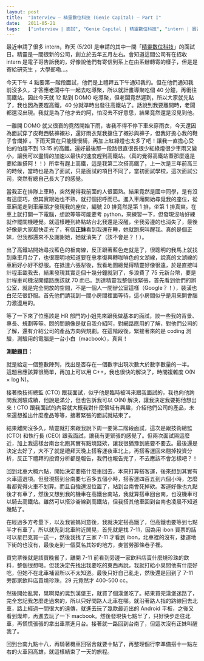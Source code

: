 ```yaml
---
layout: post
title:  "Interview – 精靈數位科技 (Genie Capital) – Part I"
date:   2011-05-21
tags:   ["interview | 面試", "Genie Capital | 精靈數位科技", "intern | 實習"]
---
```


最近申請了很多 intern，昨天 (5/20) 是申請的其中一間「[精靈數位科技](http://geniecapital.com/)」的面試日。精靈是一間很新的公司，創立於去年五月左右。會知道這間公司有在招收 intern 是電子哥告訴我的，好像說他們有寄信到系上在由系辦轉寄的樣子，但是是寄給研究生  ，大學部嘞…。

今天下午 4 點要第一階段面試，他們是上禮拜五下午通知我的。但在他們通知我前沒多久，才答應老闆中午一起去吃導聚，所以就計畫導聚吃個 40 分鐘，再衝往高鐵站。因此今天就 12 點到 DOMO 吃導聚，但老闆竟然遲到，所以大家就先點了，我也因為要趕高鐵，40 分就準時出發往高鐵站了。話說到我要離開時，老闆都還沒出現。我就是為了他才去的阿，怕沒去不好意思，結果竟然還是沒見到他。

一離開 DOMO 就又很衰的竟然開始下雨，害我不得不停下車來穿雨衣，今天還因為面試穿了皮鞋西裝褲襯衫，還好雨衣幫我擋住了襯衫與褲子，但我好擔心我的鞋子會爛掉 。下雨天實在只能慢慢騎，再加上紅綠燈也太多了吧！讓我一直擔心受怕的怕趕不到 13:15 的高鐵。還好最後那一段路很直很長很少紅綠燈很少車雨又變小，讓我可以盡情的加速以最快的速度趕到高鐵站。（真的覺得高鐵站蓋那麼遠是要給誰搭阿！！）所幸有趕上高鐵，這是我第二次搭高鐵了，上一次是三年前高三的時候，當時也是為了面試，只是面試的項目不同了，當初面試學校，這次面試公司，突然有總自己長大了的感覺。

當我正在排隊上車時，突然覺得我前面的人很面熟。結果竟然是國中同學，是有沒有這麼巧，但其實跟她也不熟，就打個招呼而已。進入車廂開始尋覓我的座位，從車廂尾走到車廂頭才發現我的座位，編號 20 排竟然是第 1 排，坐第 1 排真爽。在車上就打開一下電腦，想說等等可能要考 python，來練習一下，但發現沒啥好練就作罷關機睡覺。就這樣睡到終點站台北我還是沒醒，坐我旁邊的也消失了，最後好像是大家都快走光了，有個**正妹**看到我還在睡，她就跑來叫醒我。真的是個正妹，但我都還來不及謝謝她，她就消失了（該不會是？！）。

出了高鐵站開始尋找藍色的板南線，反正跟著藍色走就是了，很聰明的我馬上就找到乘車月台了，也很聰明地知道要在忠孝復興轉咖啡色的文湖線，說真的文湖線的車廂好小好不舒服。在抵達六張犁後，我看地圖總覺得精靈好像很遠，於是直接叫計程車載我去，結果發現其實走個十幾分鐘就到了，多浪費了 75 元新台幣，要是計程車司機沒開錯路應該就 70 而已。到達精靈我整個很緊張，首先看到他們的辦公室，就是完全開放的空間，不是一個人一間辦公室這樣（Google？！），裝潢也白茫茫很舒服。首先他們請我到一間小房間裡面等待，這小房間似乎是用來開會腦力激盪用的。

等了一下來了位應該是 HR 部門的小姐先來跟我做基本的面試，談一些我的背景、專長、規劃等等。問的問題像是就自我介紹阿，對網路應用的了解，對他們公司的了解，還有介紹公司的產品方向與規劃。在這階段後，緊接著來的是 coding 測驗，測驗用的電腦是一台小白（macbook），真爽！

**測驗題目：**

就是給定一個整數陣列，找出是否存在一個數字出現次數大於數字數量的一半。 這題目應該算很簡單，再加上可以用 C++，我也很快的解決了，時間複雜度 O(N × log N)。

接著換技術總監 (CTO) 跟我面試，似乎他是臨時被叫來跟我面試的，我也向他詢問我測驗成績，他說是滿分，但也告訴我可以 O(N) 解決，讓我決定我要把他想出來！CTO 跟我面試的內容就大概我對什麼領域有興趣，介紹他們公司的產品，未來還想推出什麼產品等等，接著緊張的面試就結束了。

結果離開沒多久，精靈就打來跟我說下周一要第二階段面試，這次是跟技術總監 (CTO) 和執行長 (CEO) 跟我面試，讓我有更緊張的感覺了。但兩次面試隔這麼近，加上我這樣台南台北跑其實有點燒錢欸，讓我很猶豫到底要不要去。最後還是決定去好了，大不了就是禮拜天晚上搭客運夜車北上，再搭客運回來翹掉投資分析，反正下禮拜的投資分析都是報告，我們也報告完了，不去應該不會怎樣吧？！

回到北車大概六點，開始決定要搭什麼車回去，本來打算搭客運，後來想到其實有火車這選項。但發現搭到台南要七百多五個小時，搭客運四百五到六個小時，怎麼看都覺得火車不划算。而且自強還沒位置了，站到台南會死掉欸。客運好像也九點後才有車了，然後又想到我的機車在高鐵台南站，我就算搭車回台南，也沒機車可以騎去高鐵站。雖然可以搭沙崙線到高鐵站，但我搭其他車回到台南也凌晨不知道幾點了。

在經過多方考量下，以及我爸媽同意後，我就決定搭高鐵了，但高鐵也要等到七點半才有車了。所以就先到北車附近閒晃，首先就是找 7-11，因為用 ibon 買票的話可以星巴克買一送一，然後我找了三家 7-11 才看到 ibon，北車裡的沒有，捷運地下街的也沒有，最後走到一個莫名其妙的地方，麥當勞那條巷子裡。

買完票後就是該買晚餐了，離開 7-11 前看到旁邊一家飲料店賣什麼燒珍珠的飲料，整個很想喝。但我決定先找出我要吃的東西再說，我就打給小臭問他有什麼好吃，但她不在北車補習所以不太知道。最後只好自己亂走，然後還是回到了 7-11 旁那家飲料店買燒珍珠，29 元竟然才 400-500 cc。

然後開始亂晃，晃啊晃的晃到漢堡王，就買了個漢堡吃了。結果買完漢堡迷路了，完全忘記我怎麼走過來的，所以只好問路人北車在哪。就沿著路人指的路線回去北車，路上經過一間很大的遠傳，就進去玩了幾款最近出的 Android 平板，之後又看到燦坤，再進去玩了一下 macbook。然後發現快七點半了，只好快步走往北車，再慌慌張張的拿出車票進月台。接著就一路回到台南了，但這次沒有正妹叫醒我了。

回到台南九點十八，再騎著機車回宿舍就要十點了，再整理個行李準備搭十一點左右的火車回高雄，就這樣結束了一天的旅程。
